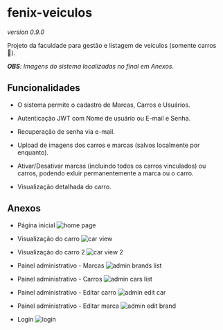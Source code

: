 # fenix-veiculos
_version 0.9.0_

Projeto da faculdade para gestão e listagem de veículos (somente carros :red_car:). 

*__OBS__: Imagens do sistema localizadas no final em Anexos.*

## Funcionalidades

- O sistema permite o cadastro de Marcas, Carros e Usuários.

- Autenticação JWT com Nome de usuário ou E-mail e Senha.

- Recuperação de senha via e-mail.

- Upload de imagens dos carros e marcas (salvos localmente por enquanto).

- Ativar/Desativar marcas (incluindo todos os carros vinculados) ou carros, podendo exluir permanentemente a marca ou o carro.

- Visualização detalhada do carro.

## Anexos

- Página inicial
![home page](https://user-images.githubusercontent.com/55853339/153433754-95593127-7f4a-4432-a711-229dfa88cb55.png)

- Visualização do carro
![car view](https://user-images.githubusercontent.com/55853339/153433783-448f1798-d5d6-4bf6-b992-8340714e1ee6.png)

- Visualização do carro 2
![car view 2](https://user-images.githubusercontent.com/55853339/153433813-e66a0a2b-9026-470d-bfd8-5df5d8a5410e.png)

- Painel administrativo - Marcas
![admin brands list](https://user-images.githubusercontent.com/55853339/153434051-3f1f452f-7317-4a61-8e59-975b392188db.png)

- Painel administrativo - Carros
![admin cars list](https://user-images.githubusercontent.com/55853339/153434156-e3dc06e8-7d84-401e-90f7-efbaf814252a.png)

- Painel administrativo - Editar carro
![admin edit car](https://user-images.githubusercontent.com/55853339/153434213-a3ac0201-e19c-43b6-81ba-908e33ca8ee4.png)

- Painel administrativo - Editar marca
![admin edit brand](https://user-images.githubusercontent.com/55853339/153434249-668ec42b-ad25-45d8-908d-15c0f5737e90.png)

- Login
![login](https://user-images.githubusercontent.com/55853339/153434734-e60a8ac2-ed72-40e4-bc72-fd7171fb003c.png)